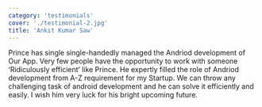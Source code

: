 ```yaml
---
category: 'testimonials'
cover: './testimonial-2.jpg'
title: 'Ankit Kumar Saw'
---
```


Prince has single single-handedly managed the Andriod development of Our App. Very few people have the opportunity to work with someone ‘Ridiculously efficient’ like Prince. He expertly filled the role of Andriod development from A-Z requirement for my Startup. We can throw any challenging task of android development and he can solve it efficiently and easily. I wish him very luck for his bright upcoming future.
